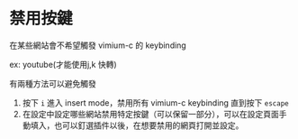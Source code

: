 # 禁用按鍵

在某些網站會不希望觸發 vimium-c 的 keybinding

ex: youtube(才能使用j,k 快轉)

有兩種方法可以避免觸發

1. 按下 `i` 進入 insert mode，禁用所有 vimium-c keybinding 直到按下 `escape`
2. 在設定中設定哪些網站禁用特定按鍵（可以保留一部分），可以在設定頁面手動填入，也可以釘選插件以後，在想要禁用的網頁打開並設定。
